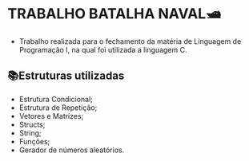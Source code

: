 # TRABALHO BATALHA NAVAL🛥️
- Trabalho realizada para o fechamento da matéria de Linguagem de Programação I, na qual foi utilizada a linguagem C.

## 📚Estruturas utilizadas 
- Estrutura Condicional;
- Estrutura de Repetição;
- Vetores e Matrizes;
- Structs;
- String;
- Funções;
- Gerador de números aleatórios.
